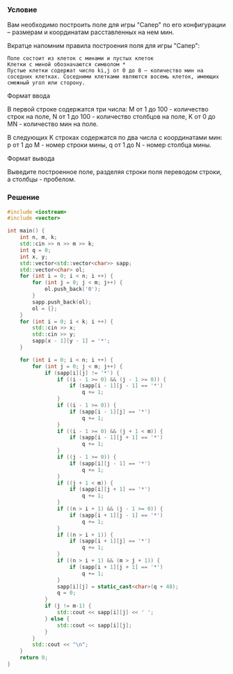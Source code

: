 ### Условие

Вам необходимо построить поле для игры "Сапер" по его конфигурации – размерам и координатам расставленных на нем мин.

Вкратце напомним правила построения поля для игры "Сапер":

    Поле состоит из клеток с минами и пустых клеток
    Клетки с миной обозначаются символом *
    Пустые клетки содержат число ki,j от 0 до 8 – количество мин на соседних клетках. Соседними клетками являются восемь клеток, имеющих смежный угол или сторону.

Формат ввода

В первой строке содержатся три числа: M от 1 до 100 - количество строк на поле, N от 1 до 100 - количество столбцов на поле, K от 0 до MN - количество мин на поле.

В следующих K строках содержатся по два числа с координатами мин: p от 1 до M - номер строки мины, q от 1 до N - номер столбца мины.

Формат вывода

Выведите построенное поле, разделяя строки поля переводом строки, а столбцы - пробелом.
### Решение

```cpp
#include <iostream>
#include <vector>

int main() {
    int n, m, k;
    std::cin >> n >> m >> k;
    int q = 0;
    int x, y;
    std::vector<std::vector<char>> sapp;
    std::vector<char> ol;
    for (int i = 0; i < n; i ++) {
        for (int j = 0; j < m; j++) {
            ol.push_back('0');
        }
        sapp.push_back(ol);
        ol = {};
    }
    for (int i = 0; i < k; i ++) {
        std::cin >> x;
        std::cin >> y;
        sapp[x - 1][y - 1] = '*';
    }

    for (int i = 0; i < n; i ++) {
        for (int j = 0; j < m; j++) {
            if (sapp[i][j] != '*') {
                if ((i - 1 >= 0) && (j - 1 >= 0)) {
                    if (sapp[i - 1][j - 1] == '*')
                        q += 1;
                }
                if ((i - 1 >= 0)) {
                    if (sapp[i - 1][j] == '*')
                        q += 1;
                }
                if ((i - 1 >= 0) && (j + 1 < m)) {
                    if (sapp[i - 1][j + 1] == '*')
                        q += 1;
                }
                if ((j - 1 >= 0)) {
                    if (sapp[i][j - 1] == '*')
                        q += 1;
                }
                if ((j + 1 < m)) {
                    if (sapp[i][j + 1] == '*')
                        q += 1;
                }
                if ((n > i + 1) && (j - 1 >= 0)) {
                    if (sapp[i + 1][j - 1] == '*')
                        q += 1;
                }
                if ((n > i + 1)) {
                    if (sapp[i + 1][j] == '*')
                        q += 1;
                }
                if ((n > i + 1) && (m > j + 1)) {
                    if (sapp[i + 1][j + 1] == '*')
                        q += 1;
                }
                sapp[i][j] = static_cast<char>(q + 48);
                q = 0;
            }
            if (j != m-1) {
                std::cout << sapp[i][j] << ' ';
            } else {
                std::cout << sapp[i][j];
            }
        }
        std::cout << "\n";
    }
    return 0;
}
```

